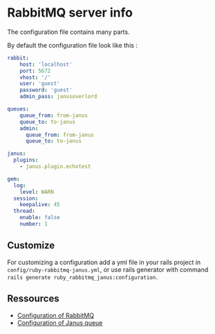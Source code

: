 # RabbitMQ server info

The configuration file contains many parts.

By default the configuration file look like this :

```yaml
rabbit:
    host: 'localhost'
    port: 5672
    vhost: '/'
    user: 'guest'
    password: 'guest'
    admin_pass: janusoverlord

queues:
    queue_from: from-janus
    queue_to: to-janus
    admin:
      queue_from: from-janus
      queue_to: to-janus

janus:
  plugins:
    - janus.plugin.echotest

gem:
  log:
    level: WARN
  session:
    keepalive: 45
  thread:
    enable: false
    number: 1
```

## Customize
For customizing a configuration add a yml file in your rails project in
`config/ruby-rabbitmq-janus.yml`, or use rails generator with command `rails generate
ruby_rabbitmq_janus:configuration`.

## Ressources
* [Configuration of RabbitMQ](https://www.rabbitmq.com/configure.html#config-items)
* [Configuration of Janus queue](https://janus.conf.meetecho.com/docs/rest.html#rabbit)
